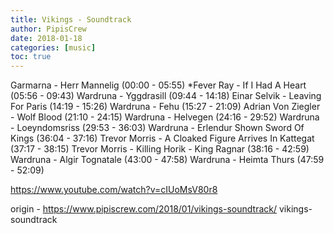 ```yaml
---
title: Vikings - Soundtrack
author: PipisCrew
date: 2018-01-18
categories: [music]
toc: true
---
```


Garmarna - Herr Mannelig (00:00 - 05:55)
*Fever Ray - If I Had A Heart (05:56 - 09:43)
Wardruna - Yggdrasill (09:44 - 14:18)
Einar Selvik - Leaving For Paris (14:19 - 15:26)
Wardruna - Fehu (15:27 - 21:09)
Adrian Von Ziegler - Wolf Blood (21:10 - 24:15)
Wardruna - Helvegen (24:16 - 29:52)
Wardruna - Loeyndomsriss (29:53 - 36:03)
Wardruna - Erlendur Shown Sword Of Kings (36:04 - 37:16)
Trevor Morris - A Cloaked Figure Arrives In Kattegat (37:17 - 38:15)
Trevor Morris - Killing Horik - King Ragnar (38:16 - 42:59)
Wardruna - Algir Tognatale (43:00 - 47:58)
Wardruna - Heimta Thurs (47:59 - 52:09)

https://www.youtube.com/watch?v=cIUoMsV80r8

origin - https://www.pipiscrew.com/2018/01/vikings-soundtrack/ vikings-soundtrack